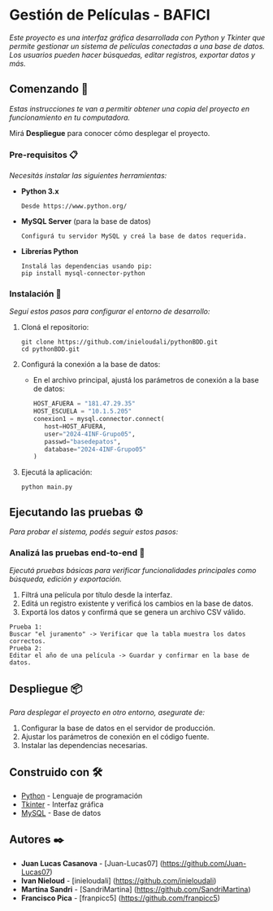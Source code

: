 # Gestión de Películas - BAFICI

_Este proyecto es una interfaz gráfica desarrollada con Python y Tkinter que permite gestionar un sistema de películas conectadas a una base de datos. Los usuarios pueden hacer búsquedas, editar registros, exportar datos y más._

## Comenzando 🚀

_Estas instrucciones te van a permitir obtener una copia del proyecto en funcionamiento en tu computadora._

Mirá **Despliegue** para conocer cómo desplegar el proyecto.

### Pre-requisitos 📋

_Necesitás instalar las siguientes herramientas:_

- **Python 3.x**
  ```
  Desde https://www.python.org/
  ```
- **MySQL Server** (para la base de datos)
  ```
  Configurá tu servidor MySQL y creá la base de datos requerida.
  ```
- **Librerías Python**
  ```
  Instalá las dependencias usando pip:
  pip install mysql-connector-python
  ```

### Instalación 🔧

_Seguí estos pasos para configurar el entorno de desarrollo:_

1. Cloná el repositorio:
   ```
   git clone https://github.com/inieloudali/pythonBDD.git
   cd pythonBDD.git
   ```

2. Configurá la conexión a la base de datos:
   - En el archivo principal, ajustá los parámetros de conexión a la base de datos:
     ```python
     HOST_AFUERA = "181.47.29.35"
     HOST_ESCUELA = "10.1.5.205"
     conexion1 = mysql.connector.connect(
        host=HOST_AFUERA,
        user="2024-4INF-Grupo05",
        passwd="basedepatos",
        database="2024-4INF-Grupo05"
     )
     ```

3. Ejecutá la aplicación:
   ```
   python main.py
   ```


## Ejecutando las pruebas ⚙️

_Para probar el sistema, podés seguir estos pasos:_

### Analizá las pruebas end-to-end 🔩

_Ejecutá pruebas básicas para verificar funcionalidades principales como búsqueda, edición y exportación._

1. Filtrá una película por título desde la interfaz.
2. Editá un registro existente y verificá los cambios en la base de datos.
3. Exportá los datos y confirmá que se genera un archivo CSV válido.

```
Prueba 1:
Buscar "el juramento" -> Verificar que la tabla muestra los datos correctos.
Prueba 2:
Editar el año de una película -> Guardar y confirmar en la base de datos.
```

## Despliegue 📦

_Para desplegar el proyecto en otro entorno, asegurate de:_

1. Configurar la base de datos en el servidor de producción.
2. Ajustar los parámetros de conexión en el código fuente.
3. Instalar las dependencias necesarias.

## Construido con 🛠️

* [Python](https://www.python.org/) - Lenguaje de programación
* [Tkinter](https://docs.python.org/3/library/tkinter.html) - Interfaz gráfica
* [MySQL](https://www.mysql.com/) - Base de datos

## Autores ✒️

* **Juan Lucas Casanova** - [Juan-Lucas07] (https://github.com/Juan-Lucas07)
* **Ivan Nieloud** - [inieloudali] (https://github.com/inieloudali)
* **Martina Sandri** - [SandriMartina] (https://github.com/SandriMartina)
* **Francisco Pica** - [franpicc5] (https://github.com/franpicc5)

